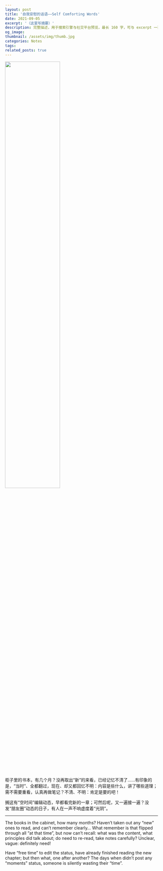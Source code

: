 ```yaml
---
layout: post
title: '自我安慰的话语——Self Comforting Words'
date: 2021-09-05
excerpt: '（这里写摘要）'
description: 完整描述，用于搜索引擎与社交平台预览，最长 160 字，可与 excerpt 一致
og_image: 
thumbnail: /assets/img/thumb.jpg
categories: Notes
tags: 
related_posts: true
---
```


<img src="{{ '/assets/img/blog/xxxxxxxx' | relative_url }}" style="width:60%;">

柜子里的书本，有几个月？没再取出“新”的来看，已经记忆不清了……有印象的是，“当时”、全都翻过，现在、却又都回忆不明：内容是些什么，讲了哪些道理；需不需要重看，认真再做笔记？不清、不明：肯定是要的吧！

搁这有“空时间”编辑动态，早都看完新的一章；可然后呢，又一遍接一遍？没发“朋友圈”动态的日子，有人在一声不响虚度着“光阴”。

---

The books in the cabinet, how many months? Haven’t taken out any “new” ones to read, and can’t remember clearly… What remember is that flipped through all “at that time”, but now can’t recall: what was the content, what principles did talk about; do need to re-read, take notes carefully? Unclear, vague: definitely need!

Have “free time” to edit the status, have already finished reading the new chapter; but then what, one after another? The days when didn’t post any “moments” status, someone is silently wasting their “time”.
